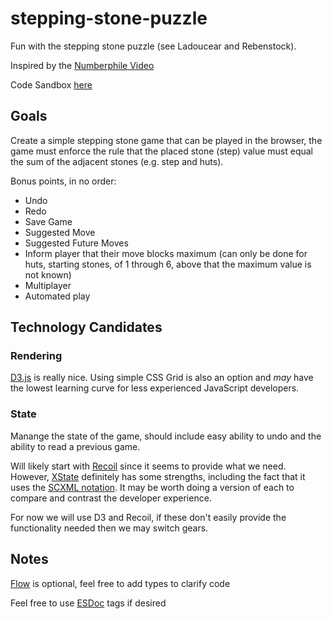 # stepping-stone-puzzle
Fun with the stepping stone puzzle (see Ladoucear and Rebenstock).

Inspired by the [Numberphile Video](https://www.youtube.com/watch?v=m4Uth-EaTZ8)

Code Sandbox [here](https://codesandbox.io/s/fancy-river-grtdzw)

## Goals

Create a simple stepping stone game that can be played in the browser, the game must enforce the rule that the placed stone (step) value must equal the sum of the adjacent stones (e.g. step and huts). 

Bonus points, in no order:

- Undo 
- Redo
- Save Game
- Suggested Move
- Suggested Future Moves
- Inform player that their move blocks maximum (can only be done for huts, starting stones, of 1 through 6, above that the maximum value is not known)
- Multiplayer
- Automated play

## Technology Candidates

### Rendering
[D3.js](https://d3js.org) is really nice.  Using simple CSS Grid is also an option and *may* have the lowest learning curve for less experienced JavaScript developers.

### State

Manange the state of the game, should include easy ability to undo and the ability to read a previous game.

Will likely start with [Recoil](https://recoiljs.org) since it seems to provide what we need.  However, [XState](https://xstate.js.org) definitely has some strengths, including the fact that it uses the [SCXML notation](https://www.w3.org/TR/scxml/).  It may be worth doing a version of each to compare and contrast the developer experience.

For now we will use D3 and Recoil, if these don't easily provide the functionality needed then we may switch gears.

## Notes

[Flow](https://flow.org/en/docs/) is optional, feel free to add types to clarify code

Feel free to use [ESDoc](https://jsdoc.app/) tags if desired
